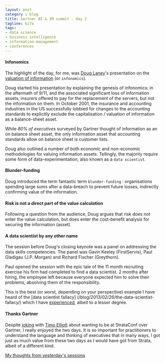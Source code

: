```yaml
---
layout: post
category : blog
title: Gartner BI & IM summit - day 2
tagline: bi7a
tags:
- data science
- business-intelligence
- information-management
- conferences
---
```



#### Infonomics

The highlight of the day, for me, was [Doug Laney](http://twitter.com/doug_laney)'s presentation on the [valuation of
information](http://www.forbes.com/sites/gartnergroup/2012/05/22/infonomics-the-practice-of-information-economics/)
 (or `infonomics`).

Doug started his presentation by explaining the genesis of infonomics: in the aftermath of 9/11, and the associated
significant loss of information assets, insurers offered to pay for the replacement of the servers, but not the information
on them. In October 2001, the insurance and accounting industries in the US successfully lobbied for changes to the
accounting standards to explicitly exclude the capitalisation / valuation of information as a balance-sheet asset.

While _80% of executives_ surveyed by Gartner thought of information as an on balance sheet asset, the only information
asset that accounting standards allow on balance sheet is customer lists.

Doug also outlined a number of both economic and non-economic methodologies for valuing information assets. Tellingly,
the majority require some form of data-experimentation, also known as a `data scientist`.

#### Blunder-funding

Doug introduced the term fantastic term `blunder-funding` : organisations spending large sums after a data-breach to
prevent future losses, indirectly confirming value of the information.

#### Risk is not a direct part of the value calculation

Following a question from the audience, Doug argues that risk does not enter the value calculation, but does enter the
cost-benefit analysis for securing the information (asset).

#### A data scientist by any other name

The session before Doug's closing keynote was a panel on addressing the data skills competencies. The panel was
Gavin Keeley (FirstServis), Paul Gladigau (J.P. Morgan) and Richard Fischer (Greythorn).

Paul opened the session with the epic tale of the 11 month recruiting exercise his firm had completed to find a data
scientist. 2 months after hiring, the employee left because everyone expected him to solve their problems, absolving
them of the responsibility.

This is the best (or worst, depending on your perspective) example I have heard of the [data scientist fallacy]
(/blog/2013/02/26/the-data-scientist-fallacy/) which
I have [experienced](/blog/2012/10/20/a-sql-query-by-any-other-name/), albeit to a lesser degree.

#### Thanks Gartner

Despite [joking](https://twitter.com/xlfe/status/306267427287744512) with [Timo Elliott](https://twitter.com/timoelliott)
about wanting to be at StrataConf over Gartner, I really enjoyed the two days. It is so important for practitioners to
understand the language and thinking of executives that in many ways, I got just as much value from these two days
as I would have got from Strata, albeit of a different kind.


[My thoughts from yesterday's sessions](/blog/2013/02/25/Gartner-BI-Summit-Day-1/)


